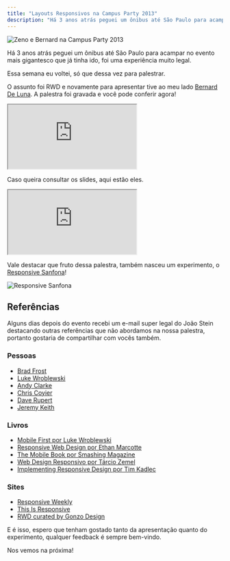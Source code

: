 ```yaml
---
title: "Layouts Responsivos na Campus Party 2013"
description: "Há 3 anos atrás peguei um ônibus até São Paulo para acampar no evento mais gigantesco que já tinha ido, foi uma experiência muito legal. Essa semana eu voltei, só que dessa vez para palestrar."
---
```


<img src="/assets/img/posts/cpbr6.jpg" alt="Zeno e Bernard na Campus Party 2013">

<p>Há 3 anos atrás peguei um ônibus até São Paulo para acampar no evento mais gigantesco que já tinha ido, foi uma experiência muito legal.</p>

<p>Essa semana eu voltei, só que dessa vez para palestrar.</p>

<!-- more -->

<p>O assunto foi RWD e novamente para apresentar tive ao meu lado <a href="http://bernarddeluna.com">Bernard De Luna</a>. A palestra foi gravada e você pode conferir agora!</p>

<div class="video-wrap">
  <iframe src="http://www.youtube.com/embed/ty7zj37gaBI">
  </iframe>
</div>

<p>Caso queira consultar os slides, aqui estão eles.</p>

<div class="video-wrap">
  <iframe src="http://www.slideshare.net/slideshow/embed_code/16259493">
  </iframe>
</div>

<p>Vale destacar que fruto dessa palestra, também nasceu um experimento, o <a href="http://html5-pro.com/sanfona/">Responsive Sanfona</a>!</p>

<img src="/assets/img/posts/responsive-sanfona.jpg" alt="Responsive Sanfona">

<h2>Referências</h2>

<p>Alguns dias depois do evento recebi um e-mail super legal do João Stein destacando outras referências que não abordamos na nossa palestra, portanto gostaria de compartilhar com vocês também.</p>

<h3>Pessoas</h3>

<ul>
  <li><a href="https://twitter.com/brad_frost">Brad Frost</a></li>
  <li><a href="https://twitter.com/lukew">Luke Wroblewski</a></li>
  <li><a href="https://twitter.com/Malarkey">Andy Clarke</a></li>
  <li><a href="https://twitter.com/chriscoyier">Chris Coyier</a></li>
  <li><a href="https://twitter.com/davatron5000">Dave Rupert</a></li>
  <li><a href="https://twitter.com/adactio">Jeremy Keith</a></li>
</ul>

<h3>Livros</h3>

<ul>
  <li><a href="http://www.abookapart.com/products/mobile-first">Mobile First por Luke Wroblewski</a></li>
  <li><a href="http://www.abookapart.com/products/responsive-web-design">Responsive Web Design por Ethan Marcotte</a></li>
  <li><a href="https://shop.smashingmagazine.com/the-mobile-book-deluxe-bundle.html">The Mobile Book por Smashing Magazine</a></li>
  <li><a href="http://www.casadocodigo.com.br/products/livro-web-design-responsivo">Web Design Responsivo por Tárcio Zemel</a></li>
  <li><a href="http://www.implementingresponsivedesign.com/">Implementing Responsive Design por Tim Kadlec</a></li>
</ul>

<h3>Sites</h3>

<ul>
  <li><a href="http://responsivedesignweekly.com/">Responsive Weekly</a></li>
  <li><a href="http://bradfrost.github.com/this-is-responsive/">This Is Responsive</a></li>
  <li><a href="http://www.scoop.it/t/gonzodesign">RWD curated by Gonzo Design</a></li>
</ul>

<p>E é isso, espero que tenham gostado tanto da apresentação quanto do experimento, qualquer feedback é sempre bem-vindo.</p>

<p>Nos vemos na próxima!</p>